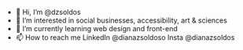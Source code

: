 - 👋 Hi, I’m @dzsoldos
- 👀 I’m interested in social businesses, accessibility, art & sciences
- 🌱 I’m currently learning web design and front-end
- 📫 How to reach me LinkedIn @dianazsoldoso Insta @dianazsoldos

<!---
dzsoldos/dzsoldos is a ✨ special ✨ repository because its `README.md` (this file) appears on your GitHub profile.
You can click the Preview link to take a look at your changes.
--->
